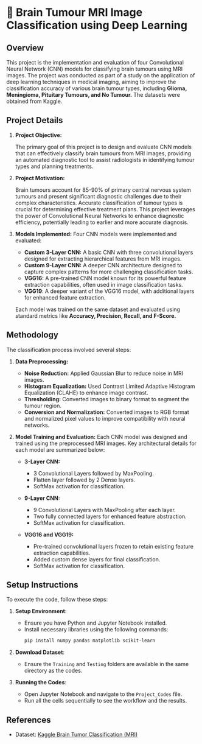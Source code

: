 # 🧠 Brain Tumour MRI Image Classification using Deep Learning
 
## Overview

This project is the implementation and evaluation of four Convolutional Neural Network (CNN) models for classifying brain tumours using MRI images. The project was conducted as part of a study on the application of deep learning techniques in medical imaging, aiming to improve the classification accuracy of various brain tumour types, including **Glioma, Meningioma, Pituitary Tumours, and No Tumour.** The datasets were obtained from Kaggle.

## Project Details 

1. **Project Objective:**

   The primary goal of this project is to design and evaluate CNN models that can effectively classify brain tumours from MRI images, providing an automated diagnostic tool to assist radiologists in identifying tumour types and planning treatments.

2. **Project Motivation:**

   Brain tumours account for 85-90% of primary central nervous system tumours and present significant diagnostic challenges due to their complex characteristics. Accurate classification of tumour types is crucial for determining effective treatment plans. This project leverages the power of Convolutional Neural Networks to enhance diagnostic efficiency, potentially leading to earlier and more accurate diagnosis.

3. **Models Implemented:**
   Four CNN models were implemented and evaluated:
   - **Custom 3-Layer CNN:** A basic CNN with three convolutional layers designed for extracting hierarchical features from MRI images.
   - **Custom 9-Layer CNN:** A deeper CNN architecture designed to capture complex patterns for more challenging classification tasks.
   - **VGG16:** A pre-trained CNN model known for its powerful feature extraction capabilities, often used in image classification tasks.
   - **VGG19**: A deeper variant of the VGG16 model, with additional layers for enhanced feature extraction.

   Each model was trained on the same dataset and evaluated using standard metrics like **Accuracy, Precision, Recall, and F-Score.**

## Methodology

The classification process involved several steps:

1. **Data Preprocessing:**
   - **Noise Reduction:** Applied Gaussian Blur to reduce noise in MRI images.
   - **Histogram Equalization:** Used Contrast Limited Adaptive Histogram Equalization (CLAHE) to enhance image contrast.
   - **Thresholding:** Converted images to binary format to segment the tumour region.
   - **Conversion and Normalization:** Converted images to RGB format and normalized pixel values to improve compatibility with neural networks.

2. **Model Training and Evaluation:**
   Each CNN model was designed and trained using the preprocessed MRI images. Key architectural details for each model are summarized below:
   - **3-Layer CNN:**
     - 3 Convolutional Layers followed by MaxPooling.
     - Flatten layer followed by 2 Dense layers.
     - SoftMax activation for classification.

   - **9-Layer CNN:**
     - 9 Convolutional Layers with MaxPooling after each layer.
     - Two fully connected layers for enhanced feature abstraction.
     - SoftMax activation for classification.
       
   - **VGG16 and VGG19:**
     - Pre-trained convolutional layers frozen to retain existing feature extraction capabilities.
     - Added custom dense layers for final classification.
     - SoftMax activation for classification.
      
## Setup Instructions
To execute the code, follow these steps:
1. **Setup Environment**:
    - Ensure you have Python and Jupyter Notebook installed.
    - Install necessary libraries using the following commands:
      ```bash
      pip install numpy pandas matplotlib scikit-learn
      ```

2. **Download Dataset**:
    - Ensure the `Training` and `Testing` folders are available in the same directory as the codes.

3. **Running the Codes**:
    - Open Jupyter Notebook and navigate to the `Project_Codes` file.
    - Run all the cells sequentially to see the workflow and the results.

 ## References
 - Dataset: [Kaggle Brain Tumor Classification (MRI)](https://www.kaggle.com/datasets/sartajbhuvaji/brain-tumor-classification-mri?select=Training)
